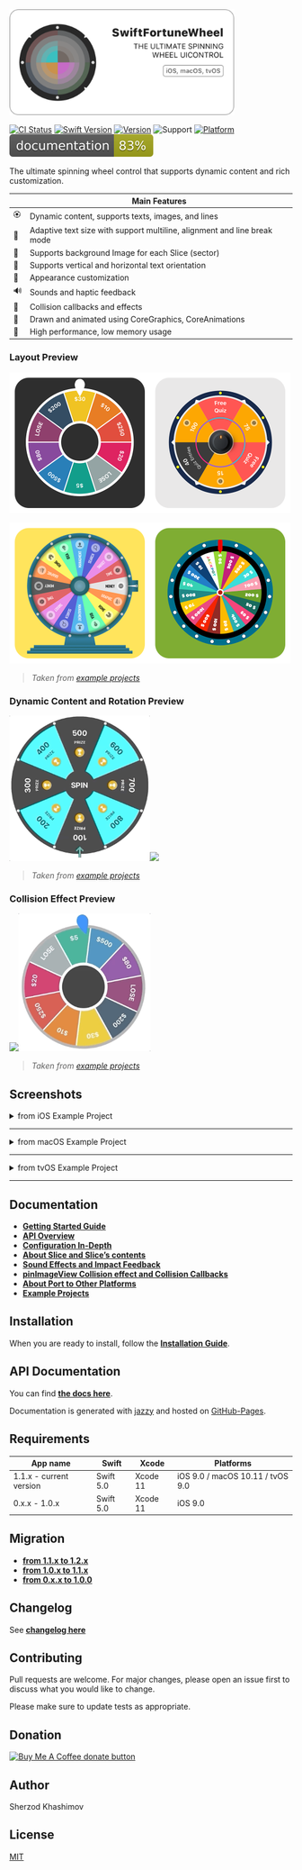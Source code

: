 

<img src="./Images/header.png" width="400" alt="SwiftFortuneWheel"/>

[![CI Status](https://img.shields.io/travis/sh-khashimov/SwiftFortuneWheel.svg?style=flat)](https://travis-ci.org/sh-khashimov/SwiftFortuneWheel)
[![Swift Version](https://img.shields.io/badge/Swift-5-orange.svg)]()
[![Version](https://img.shields.io/cocoapods/v/SwiftFortuneWheel.svg?label=version)](https://cocoapods.org/pods/SwiftFortuneWheel)
![Support](https://img.shields.io/badge/supports-SPM%2C%20CocoaPods-green.svg)
[![Platform](https://img.shields.io/cocoapods/p/SwiftFortuneWheel.svg?style=flat)](https://cocoapods.org/pods/SwiftFortuneWheel)
![Documentation](./docs/badge.svg?style=flat&sanitize=true)

The ultimate spinning wheel control that supports dynamic content and rich customization.

| | Main Features |
|---|---|
| 🏵 | Dynamic content, supports texts, images, and lines |
| 🎯 | Adaptive text size with support multiline, alignment and line break mode |
| 🎇 | Supports background Image for each Slice (sector) |
| 🧮 | Supports vertical and horizontal text orientation |
| 🌈 | Appearance customization |
| 🔊 | Sounds and haptic feedback |
| 🌋 | Collision callbacks and effects |
| 🎨 | Drawn and animated using CoreGraphics, CoreAnimations |
| 🔋 | High performance, low memory usage |

### Layout Preview

<img src="./Images/screens/simple.png" width="250"/><img src="./Images/screens/spike.png" width="250"/>

<img src="./Images/screens/podium.png" width="250"/><img src="./Images/screens/jackpot.png" width="250"/>

> _Taken from [example projects](/Examples)_

### Dynamic Content and Rotation Preview

<img src="./Images/layout.gif" width="250"/><img src="./Images/rotation.gif" width="250"/>

> _Taken from [example projects](/Examples)_

### Collision Effect Preview

<img src="./Images/collision_01.gif" width="250"/><img src="./Images/collision_02.gif" width="235"/>

> _Taken from [example projects](/Examples)_

## Screenshots

<details>
  <summary>from iOS Example Project</summary>
<img src="./Images/screenshots/1.png" width="250"/><img src="./Images/screenshots/2.png" width="250"/><img src="./Images/screenshots/3.png" width="250"/><img src="./Images/screenshots/8.png" width="250"/><img src="./Images/screenshots/9.png" width="250"/><img src="./Images/screenshots/4.png" width="250"/><img src="./Images/screenshots/5.png" width="250"/><img src="./Images/screenshots/6.png" width="250"/><img src="./Images/screenshots/7.png" width="250"/>
</details>

- - -

<details>
  <summary>from macOS Example Project</summary>
<img src="./Images/screenshots/macos.png" width="450"/>
</details>

- - -
<details>
  <summary>from tvOS Example Project</summary>
<img src="./Images/screenshots/tvos.png" width="550"/>
</details>

- - -

## Documentation

- [**Getting Started Guide**](/Documentation/GettingStarted.md)
- [**API Overview**](/Documentation/API_Overview.md)
- [**Configuration In-Depth**](/Documentation/Configuration_indepth.md)
- [**About Slice and Slice’s contents**](/Documentation/About_Slice_and_Slice_contents.md)
- [**Sound Effects and Impact Feedback**](/Documentation/sound_effects.md)
- [**pinImageView Collision effect and Collision Callbacks**](/Documentation/collision.md)
- [**About Port to Other Platforms**](/Documentation/Port_to_Other_Platforms.md)
- [**Example Projects**](/Examples)
## Installation

When you are ready to install, follow the [**Installation Guide**](/Documentation/Installation.md).

## API Documentation

You can find <a href="https://sh-khashimov.github.io/SwiftFortuneWheel/" target="_blank">**the docs here**</a>. 

Documentation is generated with [jazzy](https://github.com/realm/jazzy) and hosted on [GitHub-Pages](https://pages.github.com/).

<a name="h_requirements"></a>
## Requirements


| App name | Swift | Xcode | Platforms |
|---|---|---|---|
| 1.1.x - current version | Swift 5.0 | Xcode 11 | iOS 9.0 / macOS 10.11 / tvOS 9.0 |
| 0.x.x - 1.0.x | Swift 5.0 | Xcode 11 | iOS 9.0 |

## Migration

- [**from 1.1.x to 1.2.x**](/Documentation/Migrations/Migration_1.1.x_to_1.2.x.md)
- [**from 1.0.x to 1.1.x**](/Documentation/Migrations/Migration_1_to_1.x.md)
- [**from 0.x.x to 1.0.0**](/Documentation/Migrations/Migration_0_to_1.md)



## Changelog

See [**changelog here**](/Documentation/Changelog.md)

## Contributing
Pull requests are welcome. For major changes, please open an issue first to discuss what you would like to change.

Please make sure to update tests as appropriate.

## Donation

<span class="badge-buymeacoffee">
<a href="https://www.buymeacoffee.com/sh.khashimov" title="Donate to this project using Buy Me A Coffee"><img src="https://img.shields.io/badge/buy%20me%20a%20coffee-donate-yellow.svg" alt="Buy Me A Coffee donate button" /></a>
</span>

## Author

Sherzod Khashimov

## License
[MIT](https://choosealicense.com/licenses/mit/)